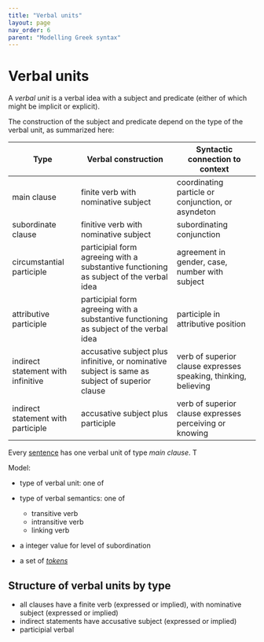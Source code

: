 ```yaml
---
title: "Verbal units"
layout: page
nav_order: 6
parent: "Modelling Greek syntax"
---
```



# Verbal units

A *verbal unit* is a verbal idea with a subject and predicate (either of which might be implicit or explicit).  



The construction of the subject and predicate depend on the type of the verbal unit, as summarized here:

| Type | Verbal construction |  Syntactic connection to context |
| --- | --- | --- |
| main clause | finite verb with nominative subject | coordinating particle or conjunction, or asyndeton |
| subordinate clause | finitive verb with nominative subject | subordinating conjunction |
| circumstantial participle | participial form agreeing   with a substantive functioning as subject of the verbal idea | agreement in gender, case, number with subject |
| attributive participle | participial form agreeing   with a substantive functioning as subject of the verbal idea | participle in attributive position |
| indirect statement with infinitive | accusative subject  plus infinitive, or nominative subject is same as subject of superior clause  | verb of superior clause expresses speaking, thinking, believing|
| indirect statement with participle | accusative subject  plus participle| verb of superior clause expresses perceiving or knowing |

Every [sentence](../sentences/) has one verbal unit of type *main clause*.  T

Model:

- type of verbal unit: one of
    
- type of verbal semantics: one of
    - transitive verb
    - intransitive verb 
    - linking verb
- a integer value for level of subordination
- a set of [*tokens*](../tokens/)


## Structure of verbal units by type

- all clauses have a finite verb (expressed or implied), with nominative subject (expressed or implied)
- indirect statements have accusative subject (expressed or implied) 
- participial verbal 